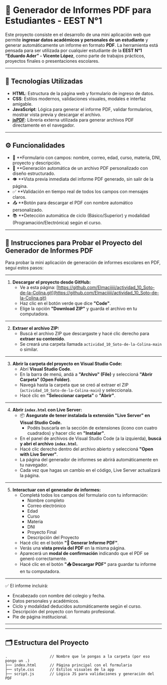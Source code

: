 # 📄 Generador de Informes PDF para Estudiantes - EEST N°1

Este proyecto consiste en el desarrollo de una mini aplicación web que permite **ingresar datos académicos y personales de un estudiante** y generar automáticamente un informe en formato **PDF**. La herramienta está pensada para ser utilizada por cualquier estudiante de la **EEST N°1 “Eduardo Ader” - Vicente López**, como parte de trabajos prácticos, proyectos finales o presentaciones escolares.

---

## 🚀 Tecnologías Utilizadas

- **HTML**: Estructura de la página web y formulario de ingreso de datos.
- **CSS**: Estilos modernos, validaciones visuales, modales e interfaz amigable.
- **JavaScript**: Lógica para generar el informe PDF, validar formularios, mostrar vista previa y descargar el archivo.
- **[jsPDF](https://github.com/parallax/jsPDF)**: Librería externa utilizada para generar archivos PDF directamente en el navegador.

---

## ⚙️ Funcionalidades

- 🧾 **Formulario con campos: nombre, correo, edad, curso, materia, DNI, proyecto y descripción.
- 📑 **Generación automática de un archivo PDF personalizado con diseño estructurado.
- 👁️ **Vista previa inmediata del informe PDF generado, sin salir de la página.
- ✅ **Validación en tiempo real de todos los campos con mensajes claros.
- 📤 **Botón para descargar el PDF con nombre automático personalizado.
- 📚 **Detección automática de ciclo (Básico/Superior) y modalidad (Programación/Electrónica) según el curso.

---

## 🧪 Instrucciones para Probar el Proyecto del Generador de Informes PDF

Para probar la mini aplicación de generación de informes escolares en PDF, seguí estos pasos:

---

1. **Descargar el proyecto desde GitHub:**
   * Ve a esta página: [https://github.com/Elmaciiiii/actividad_10_Soto-de-la-Colina.git](https://github.com/Elmaciiiii/actividad_10_Soto-de-la-Colina.git)
   * Haz clic en el botón verde que dice **"Code"**.
   * Elige la opción **"Download ZIP"** y guarda el archivo en tu computadora.

---

2. **Extraer el archivo ZIP:**
   * Buscá el archivo ZIP que descargaste y hacé clic derecho para **extraer su contenido**.
   * Se creará una carpeta llamada `actividad_10_Soto-de-la-Colina-main` o similar.

---

3. **Abrir la carpeta del proyecto en Visual Studio Code:**
   * Abrí **Visual Studio Code**.
   * En la barra de menú, andá a **"Archivo" (File)** y seleccioná **"Abrir Carpeta" (Open Folder)**.
   * Navegá hasta la carpeta que se creó al extraer el ZIP (`actividad_10_Soto-de-la-Colina-main`) y seleccionala.
   * Hacé clic en **"Seleccionar carpeta"** o **"Abrir"**.

---

4. **Abrir `index.html` con Live Server:**
   * 📦 **Asegurate de tener instalada la extensión "Live Server" en Visual Studio Code.**
     - Podés buscarla en la sección de extensiones (ícono con cuatro cuadrados) y hacer clic en **"Instalar"**.
   * En el panel de archivos de Visual Studio Code (a la izquierda), **buscá y abrí el archivo `index.html`**.
   * Hacé clic derecho dentro del archivo abierto y seleccioná **"Open with Live Server"**.
   * La página del generador de informes se abrirá automáticamente en tu navegador.
   * Cada vez que hagas un cambio en el código, Live Server actualizará la página.

---

5. **Interactuar con el generador de informes:**
   * Completá todos los campos del formulario con tu información:
     - Nombre completo
     - Correo electrónico
     - Edad
     - Curso
     - Materia
     - DNI
     - Proyecto Final
     - Descripción del Proyecto
   * Hacé clic en el botón **"🎯 Generar Informe PDF"**.
   * Verás una **vista previa del PDF** en la misma página.
   * Aparecerá un **modal de confirmación** indicando que el PDF se generó correctamente.
   * Hacé clic en el botón **"📥 Descargar PDF"** para guardar tu informe en tu computadora.

---

✅ El informe incluirá:
- Encabezado con nombre del colegio y fecha.
- Datos personales y académicos.
- Ciclo y modalidad deducidos automáticamente según el curso.
- Descripción del proyecto con formato profesional.
- Pie de página institucional.

---

---

## 🗂️ Estructura del Proyecto
```plaintext
.                   // Nombre que le pongas a la carpeta (por eso pongo un .)
├── index.html      // Página principal con el formulario
├── style.css       // Estilos visuales de la app
├── script.js       // Lógica JS para validaciones y generación del PDF
